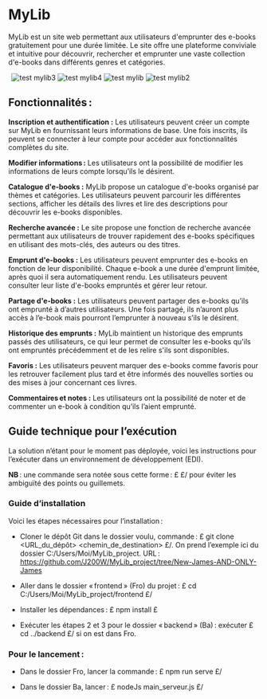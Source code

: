 # MyLib

MyLib est un site web permettant aux utilisateurs d'emprunter des e-books gratuitement pour une durée limitée. Le site offre une plateforme conviviale et intuitive pour découvrir, rechercher et emprunter une vaste collection d'e-books dans différents genres et catégories.  

  ![test mylib3](https://github.com/J200W/MyLib_project/assets/81105099/f95077c3-141e-44b7-8d71-85697d7b777d)
  ![test mylib4](https://github.com/J200W/MyLib_project/assets/81105099/98cbc90a-3e38-456d-b346-eb5ca3da70ac)
  ![test mylib](https://github.com/J200W/MyLib_project/assets/81105099/8ec0c43c-d101-4322-be11-3f1b50dfbefa)
  ![test mylib2](https://github.com/J200W/MyLib_project/assets/81105099/877a9950-7dd4-46b7-b8ec-a8191703c518)
  

## Fonctionnalités :

**Inscription et authentification :** Les utilisateurs peuvent créer un compte sur MyLib en fournissant leurs informations de base. Une fois inscrits, ils peuvent se connecter à leur compte pour accéder aux fonctionnalités complètes du site.  

**Modifier informations :** Les utilisateurs ont la possibilité de modifier les informations de leurs compte lorsqu’ils le désirent.

**Catalogue d'e-books :** MyLib propose un catalogue d'e-books organisé par thèmes et catégories. Les utilisateurs peuvent parcourir les différentes sections, afficher les détails des livres et lire des descriptions pour découvrir les e-books disponibles.  

**Recherche avancée :** Le site propose une fonction de recherche avancée permettant aux utilisateurs de trouver rapidement des e-books spécifiques en utilisant des mots-clés, des auteurs ou des titres.  

**Emprunt d'e-books :** Les utilisateurs peuvent emprunter des e-books en fonction de leur disponibilité. Chaque e-book a une durée d'emprunt limitée, après quoi il sera automatiquement rendu. Les utilisateurs peuvent consulter leur liste d'e-books empruntés et gérer leur retour.  

**Partage d'e-books :** Les utilisateurs peuvent partager des e-books qu’ils ont emprunté à d’autres utilisateurs. Une fois partagé, ils n’auront plus accès à l’e-book mais pourront l’emprunter à nouveau s’ils le désirent.

**Historique des emprunts :** MyLib maintient un historique des emprunts passés des utilisateurs, ce qui leur permet de consulter les e-books qu'ils ont empruntés précédemment et de les relire s'ils sont disponibles.  

**Favoris :** Les utilisateurs peuvent marquer des e-books comme favoris pour les retrouver facilement plus tard et être informés des nouvelles sorties ou des mises à jour concernant ces livres.  

**Commentaires et notes :** Les utilisateurs ont la possibilité de noter et de commenter un e-book à condition qu’ils l’aient emprunté.


## Guide technique pour l’exécution

La solution n’étant pour le moment pas déployée, voici les instructions pour l’exécuter dans un environnement de développement (EDI).

**NB** : une commande sera notée sous cette forme : £ <commande> £/ pour éviter les ambiguïté des points ou guillemets.

### Guide d’installation

Voici les étapes nécessaires pour l’installation :

- Cloner le dépôt Git dans le dossier voulu, commande :  £ git clone <URL_du_dépôt> <chemin_de_destination> £/. On prend l’exemple ici du dossier C:/Users/Moi/MyLib_project. URL : https://github.com/J200W/MyLib_project/tree/New-James-AND-ONLY-James

- Aller dans le dossier « frontend » (Fro) du projet : £ cd C:/Users/Moi/MyLib_project/frontend £/

- Installer les dépendances : £ npm install £

- Exécuter les étapes 2 et 3 pour le dossier « backend » (Ba) : exécuter £ cd ../backend £/ si on est dans Fro.

### Pour le lancement :

- Dans le dossier Fro, lancer la commande : £ npm run serve £/

- Dans le dossier Ba, lancer : £ nodeJs main_serveur.js £/ 
